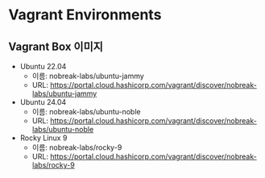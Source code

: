 # Vagrant Environments

## Vagrant Box 이미지

- Ubuntu 22.04
  - 이름: nobreak-labs/ubuntu-jammy
  - URL: https://portal.cloud.hashicorp.com/vagrant/discover/nobreak-labs/ubuntu-jammy
- Ubuntu 24.04
  - 이름: nobreak-labs/ubuntu-noble
  - URL: https://portal.cloud.hashicorp.com/vagrant/discover/nobreak-labs/ubuntu-noble
- Rocky Linux 9
  - 이름: nobreak-labs/rocky-9
  - URL: https://portal.cloud.hashicorp.com/vagrant/discover/nobreak-labs/rocky-9

